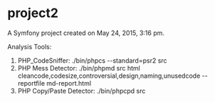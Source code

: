 project2
========

A Symfony project created on May 24, 2015, 3:16 pm.

Analysis Tools:
1. PHP_CodeSniffer: ./bin/phpcs --standard=psr2 src
2. PHP Mess Detector: ./bin/phpmd src html cleancode,codesize,controversial,design,naming,unusedcode --reportfile md-report.html
3. PHP Copy/Paste Detector: ./bin/phpcpd src
